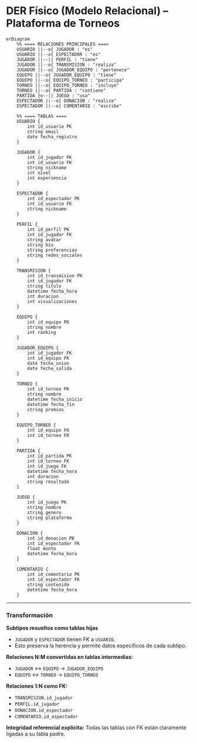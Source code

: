 # DER Físico (Modelo Relacional) – Plataforma de Torneos

```mermaid
erDiagram
    %% ==== RELACIONES PRINCIPALES ====
    USUARIO ||--o{ JUGADOR : "es"
    USUARIO ||--o{ ESPECTADOR : "es"
    JUGADOR ||--|| PERFIL : "tiene"
    JUGADOR ||--o{ TRANSMISION : "realiza"
    JUGADOR ||--o{ JUGADOR_EQUIPO : "pertenece"
    EQUIPO ||--o{ JUGADOR_EQUIPO : "tiene"
    EQUIPO ||--o{ EQUIPO_TORNEO : "participa"
    TORNEO ||--o{ EQUIPO_TORNEO : "incluye"
    TORNEO ||--o{ PARTIDA : "contiene"
    PARTIDA }o--|| JUEGO : "usa"
    ESPECTADOR ||--o{ DONACION : "realiza"
    ESPECTADOR ||--o{ COMENTARIO : "escribe"

    %% ==== TABLAS ====
    USUARIO {
        int id_usuario PK
        string email
        date fecha_registro
    }

    JUGADOR {
        int id_jugador PK
        int id_usuario FK
        string nickname
        int nivel
        int experiencia
    }

    ESPECTADOR {
        int id_espectador PK
        int id_usuario FK
        string nickname
    }

    PERFIL {
        int id_perfil PK
        int id_jugador FK
        string avatar
        string bio
        string preferencias
        string redes_sociales
    }

    TRANSMISION {
        int id_transmision PK
        int id_jugador FK
        string titulo
        datetime fecha_hora
        int duracion
        int visualizaciones
    }

    EQUIPO {
        int id_equipo PK
        string nombre
        int ranking
    }

    JUGADOR_EQUIPO {
        int id_jugador FK
        int id_equipo FK
        date fecha_union
        date fecha_salida
    }

    TORNEO {
        int id_torneo PK
        string nombre
        datetime fecha_inicio
        datetime fecha_fin
        string premios
    }

    EQUIPO_TORNEO {
        int id_equipo FK
        int id_torneo FK
    }

    PARTIDA {
        int id_partida PK
        int id_torneo FK
        int id_juego FK
        datetime fecha_hora
        int duracion
        string resultado
    }

    JUEGO {
        int id_juego PK
        string nombre
        string genero
        string plataforma
    }

    DONACION {
        int id_donacion PK
        int id_espectador FK
        float monto
        datetime fecha_hora
    }

    COMENTARIO {
        int id_comentario PK
        int id_espectador FK
        string contenido
        datetime fecha_hora
    }
```

---

### Transformación

**Subtipos resueltos como tablas hijas**

- `JUGADOR` y `ESPECTADOR` tienen FK a `USUARIO`.
- Esto preserva la herencia y permite datos específicos de cada subtipo.

**Relaciones N:M convertidas en tablas intermedias:**

- `JUGADOR` ↔ `EQUIPO` → `JUGADOR_EQUIPO`
- `EQUIPO` ↔ `TORNEO` → `EQUIPO_TORNEO`

**Relaciones 1:N como FK:**

- `TRANSMISION.id_jugador`
- `PERFIL.id_jugador`
- `DONACION.id_espectador`
- `COMENTARIO.id_espectador`

**Integridad referencial explícita:**
Todas las tablas con FK están claramente ligadas a su tabla padre.

